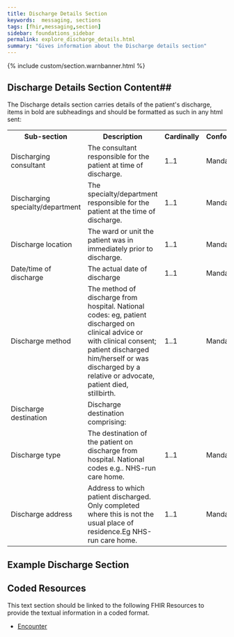 ```yaml
---
title: Discharge Details Section
keywords:  messaging, sections
tags: [fhir,messaging,section]
sidebar: foundations_sidebar
permalink: explore_discharge_details.html
summary: "Gives information about the Discharge details section"
---
```


{% include custom/section.warnbanner.html %}

## Discharge Details Section Content##
The Discharge details section carries details of the patient's discharge, items in bold are subheadings and should be formatted as such in any html sent:

<table width="100%">
<tr>
<th width="25%">Sub-section</th>
<th width="45%">Description</th>
<th width="15%">Cardinally</th>
<th width="15%">Conformance</th>
</tr>
<tr>
<td>Discharging consultant</td>
<td>The consultant responsible for the patient at time of discharge.</td>
<td>1..1</td>
<td>Mandatory</td>
</tr>
<tr>
<td>Discharging specialty/department</td>
<td>The specialty/department responsible for the patient at the time of discharge.</td>
<td>1..1</td>
<td>Mandatory</td>
</tr>
<tr>
<td>Discharge location</td>
<td>The ward or unit the patient was in immediately prior to discharge.</td>
<td>1..1</td>
<td>Mandatory</td>
</tr>
<tr>
<td>Date/time of discharge</td>
<td>The actual date of discharge</td>
<td>1..1</td>
<td>Mandatory</td>
</tr>
<tr>
<td>Discharge method</td>
<td>The method of discharge from hospital. National codes:
eg, patient discharged on clinical advice or with clinical consent; patient discharged
him/herself or was discharged by a relative or advocate, patient died, stillbirth.</td>
<td>1..1</td>
<td>Mandatory</td>
</tr>
<tr>
<td>Discharge destination</td>
<td>Discharge destination comprising:
<tr>
<td>Discharge type</td> 
<td>The destination of the patient on discharge from hospital. National codes e.g.. NHS-run care home.
</td>
<td>1..1</td>
<td>Mandatory</td>
</tr>
<tr>
<td>Discharge address</td> 
<td>Address to which patient discharged. Only completed where this is not the usual
place of residence.Eg NHS-run care home.</td>
<td>1..1</td>
<td>Mandatory</td>
</td>
<td>1..1</td>
<td>Mandatory</td>
</tr>
</tr>
<tr>










</tr>
</table>

##  Example Discharge Section ##

<script src="https://gist.github.com/IOPS-DEV/8af6e4182fad6c0ce91e46e6d17563b5.js"></script>

## Coded Resources ##

This text section should be linked to the following FHIR Resources to provide the textual information in a coded format.

- [Encounter](workflow_encounter.html)






